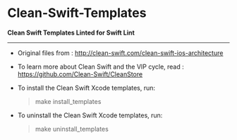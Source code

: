 # Clean-Swift-Templates
**Clean Swift Templates Linted for Swift Lint**

---
* Original files from : http://clean-swift.com/clean-swift-ios-architecture

* To learn more about Clean Swift and the VIP cycle, read : https://github.com/Clean-Swift/CleanStore

* To install the Clean Swift Xcode templates, run:

	> make install_templates

* To uninstall the Clean Swift Xcode templates, run:

	> make uninstall_templates
